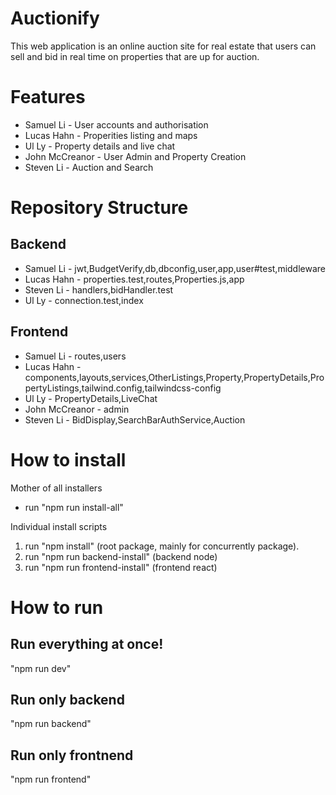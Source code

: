 # Auctionify 
This web application is an online auction site for real estate that users can sell and bid in real time on properties that are up for auction.

# Features
- Samuel Li - User accounts and authorisation 
- Lucas Hahn - Properities listing and maps
- Ul Ly - Property details and live chat
- John McCreanor - User Admin and Property Creation
- Steven Li - Auction and Search

# Repository Structure 
## Backend 
- Samuel Li - jwt,BudgetVerify,db,dbconfig,user,app,user#test,middleware
- Lucas Hahn - properties.test,routes,Properties.js,app
- Steven Li - handlers,bidHandler.test
- Ul Ly - connection.test,index

## Frontend
- Samuel Li - routes,users 
- Lucas Hahn - components,layouts,services,OtherListings,Property,PropertyDetails,PropertyListings,tailwind.config,tailwindcss-config
- Ul Ly - PropertyDetails,LiveChat
- John McCreanor - admin
- Steven Li - BidDisplay,SearchBarAuthService,Auction

# How to install

Mother of all installers
- run "npm run install-all"

Individual install scripts
1. run "npm install" (root package, mainly for concurrently package).
2. run "npm run backend-install" (backend node)
3. run "npm run frontend-install" (frontend react)

# How to run

## Run everything at once!

"npm run dev"

## Run only backend

"npm run backend"

## Run only frontnend

"npm run frontend"
